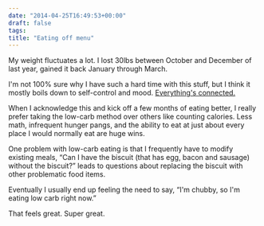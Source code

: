 ```yaml
---
date: "2014-04-25T16:49:53+00:00"
draft: false
tags: 
title: "Eating off menu"
---
```

My weight fluctuates a lot. I lost 30lbs between October and December of last year, gained it back January through March.

I'm not 100% sure why I have such a hard time with this stuff, but I think it mostly boils down to self-control and mood. [Everything's connected.](http://log.joshuablount.com/post/76447036619/hi-im-gone-again)

When I acknowledge this and kick off a few months of eating better, I really prefer taking the low-carb method over others like counting calories. Less math, infrequent hunger pangs, and the ability to eat at just about every place I would normally eat are huge wins.

One problem with low-carb eating is that I frequently have to modify existing meals, “Can I have the biscuit (that has egg, bacon and sausage) without the biscuit?” leads to questions about replacing the biscuit with other problematic food items.

Eventually I usually end up feeling the need to say, “I'm chubby, so I'm eating low carb right now.”

That feels great. Super great.